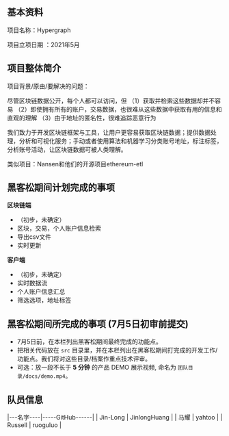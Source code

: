 ## 基本资料

项目名称：Hypergraph

项目立项日期 ：2021年5月

## 项目整体简介

项目背景/原由/要解决的问题：

尽管区块链数据公开，每个人都可以访问，但
（1）获取并检索这些数据却并不容易
（2）即使拥有所有的账户，交易数据，也很难从这些数据中获取有用的信息和直观的理解
（3）由于地址的匿名性，很难追踪恶意行为

我们致力于开发区块链框架与工具，让用户更容易获取区块链数据；提供数据处理，分析和可视化服务；手动或者使用算法和机器学习分类账号地址，标注标签，分析账号活动，让区块链数据可被人类理解。

类似项目：Nansen和他们的开源项目ethereum-etl

## 黑客松期间计划完成的事项

**区块链端**

- （初步，未确定）
- 区块，交易，个人账户信息检索
- 导出csv文件
- 实时更新


**客户端**

- （初步，未确定）
- 实时数据流
- 个人账户信息汇总
- 筛选选项，地址标签

## 黑客松期间所完成的事项 (7月5日初审前提交)

- 7月5日前，在本栏列出黑客松期间最终完成的功能点。
- 把相关代码放在 `src` 目录里，并在本栏列出在黑客松期间打完成的开发工作/功能点。我们将对这些目录/档案作重点技术评审。
- 可选：放一段不长于 **5 分钟** 的产品 DEMO 展示视频, 命名为 `团队目录/docs/demo.mp4`。

## 队员信息

|---名字----|-----GitHub------|
| Jin-Long  |  JinlongHuang  |
|   马耀    |    yahtoo       |
|  Russell  |   ruoguluo     |
